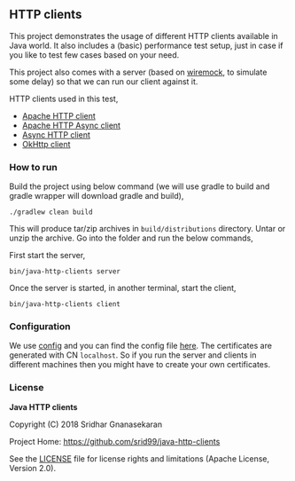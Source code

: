 ## HTTP clients

This project demonstrates the usage of different HTTP clients available in Java world.
It also includes a (basic) performance test setup, just in case if you like to test few cases based on your need.

This project also comes with a server (based on [wiremock](https://wiremock.org/), to simulate some delay) so that we can run our client against it.

HTTP clients used in this test,

* [Apache HTTP client](https://hc.apache.org/httpcomponents-client-4.5.x/index.html)
* [Apache HTTP Async client](https://hc.apache.org/httpcomponents-asyncclient-4.1.x/index.html)
* [Async HTTP client](https://github.com/AsyncHttpClient/async-http-client)
* [OkHttp client](https://square.github.io/okhttp/)


### How to run

Build the project using below command (we will use gradle to build and gradle wrapper will download gradle and build),

```
./gradlew clean build
```

This will produce tar/zip archives in `build/distributions` directory. Untar or unzip the archive. Go into the folder and run the below commands,

First start the server,

```
bin/java-http-clients server
```

Once the server is started, in another terminal, start the client,

```
bin/java-http-clients client
```

### Configuration

We use [config](https://lightbend.github.io/config/) and you can find the config file [here](src/main/config/app.conf). The certificates are generated with CN `localhost`.
So if you run the server and clients in different machines then you might have to create your own certificates.


### License

**Java HTTP clients**

Copyright (C) 2018  Sridhar Gnanasekaran

Project Home: https://github.com/srid99/java-http-clients

See the [LICENSE](LICENSE.txt) file for license rights and limitations (Apache License, Version 2.0).

